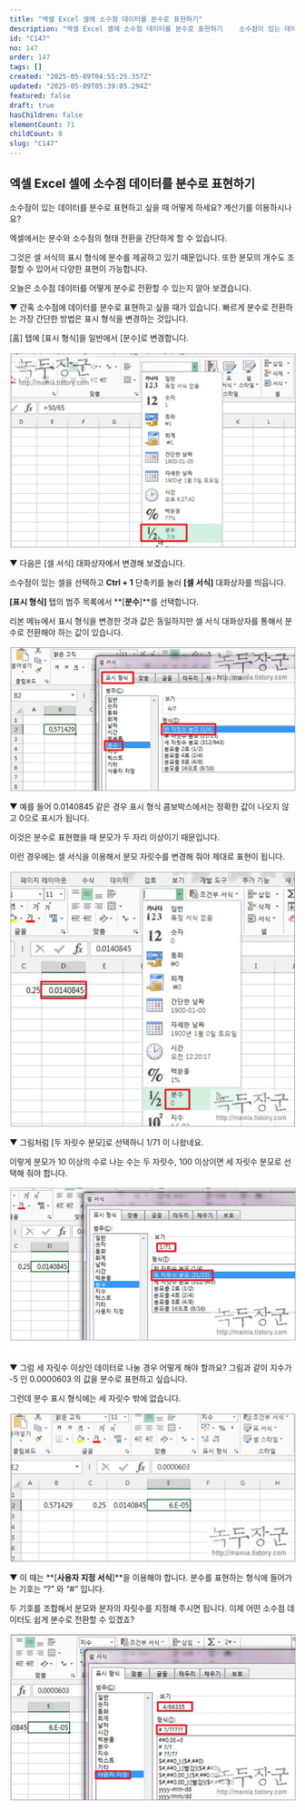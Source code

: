 ```yaml
---
title: "엑셀 Excel 셀에 소수점 데이터를 분수로 표현하기"
description: "엑셀 Excel 셀에 소수점 데이터를 분수로 표현하기    소수점이 있는 데이터를 분수로 표현하고 싶을 때 어떻게 하세요? 계산기를 이용하시나요?   엑셀에서는 분수와 소수점의 형태 전환을 간단하게 할 수 있습니다.   그것은 셀 서식의 표시 형식에 분수를 제공하..."
id: "C147"
no: 147
order: 147
tags: []
created: "2025-05-09T04:55:25.357Z"
updated: "2025-05-09T05:39:05.294Z"
featured: false
draft: true
hasChildren: false
elementCount: 71
childCount: 0
slug: "C147"
---
```


## 엑셀 Excel 셀에 소수점 데이터를 분수로 표현하기



소수점이 있는 데이터를 분수로 표현하고 싶을 때 어떻게 하세요? 계산기를 이용하시나요? 

엑셀에서는 분수와 소수점의 형태 전환을 간단하게 할 수 있습니다. 

그것은 셀 서식의 표시 형식에 분수를 제공하고 있기 때문입니다. 또한 분모의 개수도 조절할 수 있어서 다양한 표현이 가능합니다. 

오늘은 소수점 데이터를 어떻게 분수로 전환할 수 있는지 알아 보겠습니다.



▼ 간혹 소수점에 데이터를 분수로 표현하고 싶을 때가 있습니다. 빠르게 분수로 전환하는 가장 간단한 방법은 표시 형식을 변경하는 것입니다. 

[홈] 탭에 [표시 형식]을 일반에서 [분수]로 변경합니다.

![file](/images/dc91dca8023187786cf666772856bd65.jpg)



▼ 다음은 [셀 서식] 대화상자에서 변경해 보겠습니다. 

소수점이 있는 셀을 선택하고 **Ctrl + 1** 단축키를 눌러 **[****셀 서식****]** 대화상자를 띄웁니다. 

**[****표시 형식****]** 탭의 범주 목록에서 **[****분수****]**를 선택합니다. 

리본 메뉴에서 표시 형식을 변경한 것과 값은 동일하지만 셀 서식 대화상자를 통해서 분수로 전환해야 하는 값이 있습니다. 

![file](/images/cc201351daa853a72cfce72751008e85.jpg)



▼ 예를 들어 0.0140845 같은 경우 표시 형식 콤보박스에서는 정확한 값이 나오지 않고 0으로 표시가 됩니다. 

이것은 분수로 표현했을 때 분모가 두 자리 이상이기 때문입니다. 

이런 경우에는 셀 서식을 이용해서 분모 자릿수를 변경해 줘야 제대로 표현이 됩니다. 

![file](/images/5e9cc6348873b8f61931e0ff834e025f.jpg)



▼ 그림처럼 [두 자릿수 분모]로 선택하니 1/71 이 나왔네요. 

이렇게 분모가 10 이상의 수로 나눈 수는 두 자릿수, 100 이상이면 세 자릿수 분모로 선택해 줘야 합니다. 

![file](/images/2cbf6d11952a30fe7e487dffac509870.jpg)



▼ 그럼 세 자릿수 이상인 데이터로 나눌 경우 어떻게 해야 할까요? 그림과 같이 지수가 -5 인 0.0000603 의 값을 분수로 표현하고 싶습니다. 

그런데 분수 표시 형식에는 세 자릿수 밖에 없습니다. 

![file](/images/67d5e86d851ec3cf6687b14ae3cb58eb.jpg)



▼ 이 때는 **[****사용자 지정 서식****]**을 이용해야 합니다. 분수를 표현하는 형식에 들어가는 기호는 “?” 와 “#” 입니다. 

두 기호를 조합해서 분모와 분자의 자릿수를 지정해 주시면 됩니다. 이제 어떤 소수점 데이터도 쉽게 분수로 전환할 수 있겠죠? 

![file](/images/fb639b1cc69c7dcabaa978fa8f2f145b.jpg)
